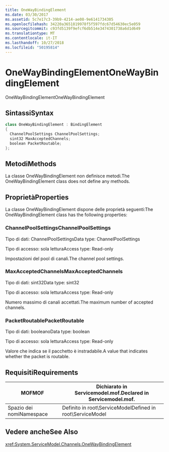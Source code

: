 ```yaml
---
title: OneWayBindingElement
ms.date: 03/30/2017
ms.assetid: 5c7e17c3-39b9-4214-ae08-9e6141734305
ms.openlocfilehash: 34220a3651819978f5f597fdc67d54630ec5e059
ms.sourcegitcommit: c93fd5139f9efcf6db514e3474301738a6d1d649
ms.translationtype: MT
ms.contentlocale: it-IT
ms.lasthandoff: 10/27/2018
ms.locfileid: "50195814"
---
```

# <a name="onewaybindingelement"></a><span data-ttu-id="50964-102">OneWayBindingElement</span><span class="sxs-lookup"><span data-stu-id="50964-102">OneWayBindingElement</span></span>
<span data-ttu-id="50964-103">OneWayBindingElement</span><span class="sxs-lookup"><span data-stu-id="50964-103">OneWayBindingElement</span></span>  
  
## <a name="syntax"></a><span data-ttu-id="50964-104">Sintassi</span><span class="sxs-lookup"><span data-stu-id="50964-104">Syntax</span></span>  
  
```csharp
class OneWayBindingElement : BindingElement  
{  
  ChannelPoolSettings ChannelPoolSettings;  
  sint32 MaxAcceptedChannels;  
  boolean PacketRoutable;  
};  
```  
  
## <a name="methods"></a><span data-ttu-id="50964-105">Metodi</span><span class="sxs-lookup"><span data-stu-id="50964-105">Methods</span></span>  
 <span data-ttu-id="50964-106">La classe OneWayBindingElement non definisce metodi.</span><span class="sxs-lookup"><span data-stu-id="50964-106">The OneWayBindingElement class does not define any methods.</span></span>  
  
## <a name="properties"></a><span data-ttu-id="50964-107">Proprietà</span><span class="sxs-lookup"><span data-stu-id="50964-107">Properties</span></span>  
 <span data-ttu-id="50964-108">La classe OneWayBindingElement dispone delle proprietà seguenti:</span><span class="sxs-lookup"><span data-stu-id="50964-108">The OneWayBindingElement class has the following properties:</span></span>  
  
### <a name="channelpoolsettings"></a><span data-ttu-id="50964-109">ChannelPoolSettings</span><span class="sxs-lookup"><span data-stu-id="50964-109">ChannelPoolSettings</span></span>  
 <span data-ttu-id="50964-110">Tipo di dati: ChannelPoolSettings</span><span class="sxs-lookup"><span data-stu-id="50964-110">Data type: ChannelPoolSettings</span></span>  
  
 <span data-ttu-id="50964-111">Tipo di accesso: sola lettura</span><span class="sxs-lookup"><span data-stu-id="50964-111">Access type: Read-only</span></span>  
  
 <span data-ttu-id="50964-112">Impostazioni del pool di canali.</span><span class="sxs-lookup"><span data-stu-id="50964-112">The channel pool settings.</span></span>  
  
### <a name="maxacceptedchannels"></a><span data-ttu-id="50964-113">MaxAcceptedChannels</span><span class="sxs-lookup"><span data-stu-id="50964-113">MaxAcceptedChannels</span></span>  
 <span data-ttu-id="50964-114">Tipo di dati: sint32</span><span class="sxs-lookup"><span data-stu-id="50964-114">Data type: sint32</span></span>  
  
 <span data-ttu-id="50964-115">Tipo di accesso: sola lettura</span><span class="sxs-lookup"><span data-stu-id="50964-115">Access type: Read-only</span></span>  
  
 <span data-ttu-id="50964-116">Numero massimo di canali accettati.</span><span class="sxs-lookup"><span data-stu-id="50964-116">The maximum number of accepted channels.</span></span>  
  
### <a name="packetroutable"></a><span data-ttu-id="50964-117">PacketRoutable</span><span class="sxs-lookup"><span data-stu-id="50964-117">PacketRoutable</span></span>  
 <span data-ttu-id="50964-118">Tipo di dati: booleano</span><span class="sxs-lookup"><span data-stu-id="50964-118">Data type: boolean</span></span>  
  
 <span data-ttu-id="50964-119">Tipo di accesso: sola lettura</span><span class="sxs-lookup"><span data-stu-id="50964-119">Access type: Read-only</span></span>  
  
 <span data-ttu-id="50964-120">Valore che indica se il pacchetto è instradabile.</span><span class="sxs-lookup"><span data-stu-id="50964-120">A value that indicates whether the packet is routable.</span></span>  
  
## <a name="requirements"></a><span data-ttu-id="50964-121">Requisiti</span><span class="sxs-lookup"><span data-stu-id="50964-121">Requirements</span></span>  
  
|<span data-ttu-id="50964-122">MOF</span><span class="sxs-lookup"><span data-stu-id="50964-122">MOF</span></span>|<span data-ttu-id="50964-123">Dichiarato in Servicemodel.mof.</span><span class="sxs-lookup"><span data-stu-id="50964-123">Declared in Servicemodel.mof.</span></span>|  
|---------|-----------------------------------|  
|<span data-ttu-id="50964-124">Spazio dei nomi</span><span class="sxs-lookup"><span data-stu-id="50964-124">Namespace</span></span>|<span data-ttu-id="50964-125">Definito in root\ServiceModel</span><span class="sxs-lookup"><span data-stu-id="50964-125">Defined in root\ServiceModel</span></span>|  
  
## <a name="see-also"></a><span data-ttu-id="50964-126">Vedere anche</span><span class="sxs-lookup"><span data-stu-id="50964-126">See Also</span></span>  
 <xref:System.ServiceModel.Channels.OneWayBindingElement>
